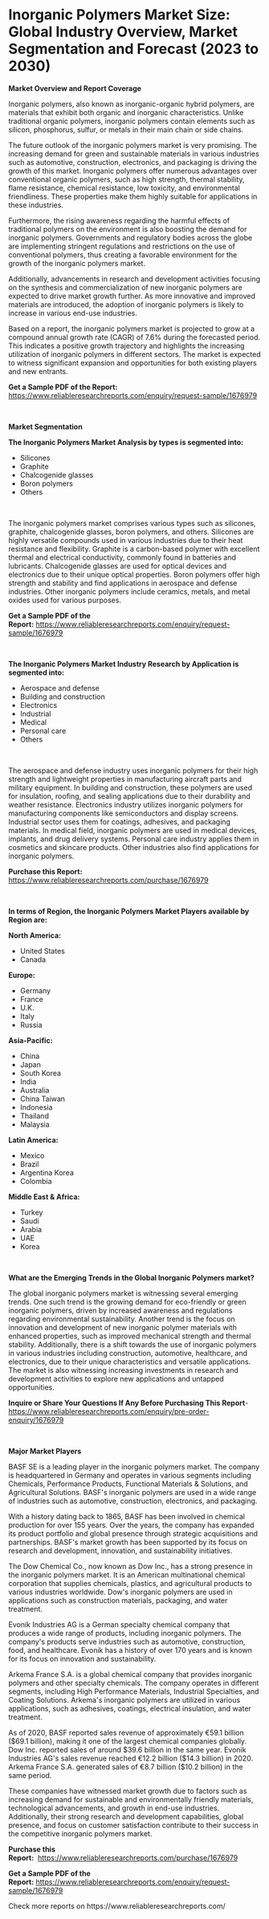 <p><h1>Inorganic Polymers Market Size: Global Industry Overview, Market Segmentation and Forecast (2023 to 2030)</h1></p><p><strong>Market Overview and Report Coverage</strong></p>
<p><p>Inorganic polymers, also known as inorganic-organic hybrid polymers, are materials that exhibit both organic and inorganic characteristics. Unlike traditional organic polymers, inorganic polymers contain elements such as silicon, phosphorus, sulfur, or metals in their main chain or side chains.</p><p>The future outlook of the inorganic polymers market is very promising. The increasing demand for green and sustainable materials in various industries such as automotive, construction, electronics, and packaging is driving the growth of this market. Inorganic polymers offer numerous advantages over conventional organic polymers, such as high strength, thermal stability, flame resistance, chemical resistance, low toxicity, and environmental friendliness. These properties make them highly suitable for applications in these industries.</p><p>Furthermore, the rising awareness regarding the harmful effects of traditional polymers on the environment is also boosting the demand for inorganic polymers. Governments and regulatory bodies across the globe are implementing stringent regulations and restrictions on the use of conventional polymers, thus creating a favorable environment for the growth of the inorganic polymers market.</p><p>Additionally, advancements in research and development activities focusing on the synthesis and commercialization of new inorganic polymers are expected to drive market growth further. As more innovative and improved materials are introduced, the adoption of inorganic polymers is likely to increase in various end-use industries.</p><p>Based on a report, the inorganic polymers market is projected to grow at a compound annual growth rate (CAGR) of 7.6% during the forecasted period. This indicates a positive growth trajectory and highlights the increasing utilization of inorganic polymers in different sectors. The market is expected to witness significant expansion and opportunities for both existing players and new entrants.</p></p>
<p><strong>Get a Sample PDF of the Report:</strong> <a href="https://www.reliableresearchreports.com/enquiry/request-sample/1676979">https://www.reliableresearchreports.com/enquiry/request-sample/1676979</a></p>
<p>&nbsp;</p>
<p><strong>Market Segmentation</strong></p>
<p><strong>The Inorganic Polymers Market Analysis by types is segmented into:</strong></p>
<p><ul><li>Silicones</li><li>Graphite</li><li>Chalcogenide glasses</li><li>Boron polymers</li><li>Others</li></ul></p>
<p>&nbsp;</p>
<p><p>The inorganic polymers market comprises various types such as silicones, graphite, chalcogenide glasses, boron polymers, and others. Silicones are highly versatile compounds used in various industries due to their heat resistance and flexibility. Graphite is a carbon-based polymer with excellent thermal and electrical conductivity, commonly found in batteries and lubricants. Chalcogenide glasses are used for optical devices and electronics due to their unique optical properties. Boron polymers offer high strength and stability and find applications in aerospace and defense industries. Other inorganic polymers include ceramics, metals, and metal oxides used for various purposes.</p></p>
<p><strong>Get a Sample PDF of the Report:</strong>&nbsp;<a href="https://www.reliableresearchreports.com/enquiry/request-sample/1676979">https://www.reliableresearchreports.com/enquiry/request-sample/1676979</a></p>
<p>&nbsp;</p>
<p><strong>The Inorganic Polymers Market Industry Research by Application is segmented into:</strong></p>
<p><ul><li>Aerospace and defense</li><li>Building and construction</li><li>Electronics</li><li>Industrial</li><li>Medical</li><li>Personal care</li><li>Others</li></ul></p>
<p>&nbsp;</p>
<p><p>The aerospace and defense industry uses inorganic polymers for their high strength and lightweight properties in manufacturing aircraft parts and military equipment. In building and construction, these polymers are used for insulation, roofing, and sealing applications due to their durability and weather resistance. Electronics industry utilizes inorganic polymers for manufacturing components like semiconductors and display screens. Industrial sector uses them for coatings, adhesives, and packaging materials. In medical field, inorganic polymers are used in medical devices, implants, and drug delivery systems. Personal care industry applies them in cosmetics and skincare products. Other industries also find applications for inorganic polymers.</p></p>
<p><strong>Purchase this Report:</strong>&nbsp; <a href="https://www.reliableresearchreports.com/purchase/1676979">https://www.reliableresearchreports.com/purchase/1676979</a></p>
<p>&nbsp;</p>
<p><strong>In terms of Region, the Inorganic Polymers Market Players available by Region are:</strong></p>
<p>
    <p> <strong> North America: </strong>
        <ul>
            <li>United States</li>
            <li>Canada</li>
        </ul>
        </p> 
    <p> <strong> Europe: </strong>
        <ul>
            <li>Germany</li>
            <li>France</li>
            <li>U.K.</li>
            <li>Italy</li>
            <li>Russia</li>
        </ul>
        </p> 
    <p> <strong> Asia-Pacific: </strong>
        <ul>
            <li>China</li>
            <li>Japan</li>
            <li>South Korea</li>
            <li>India</li>
            <li>Australia</li>
            <li>China Taiwan</li>
            <li>Indonesia</li>
            <li>Thailand</li>
            <li>Malaysia</li>
        </ul>
        </p> 
    <p> <strong> Latin America: </strong>
        <ul>
            <li>Mexico</li>
            <li>Brazil</li>
            <li>Argentina Korea</li>
            <li>Colombia</li>
        </ul>
        </p> 
    <p> <strong> Middle East & Africa: </strong>
        <ul>
            <li>Turkey</li>
            <li>Saudi</li>
            <li>Arabia</li>
            <li>UAE</li>
            <li>Korea</li>
        </ul>
    </p>
    </p>
<p>&nbsp;</p>
<p><strong>What are the Emerging Trends in the Global Inorganic Polymers market?</strong></p>
<p><p>The global inorganic polymers market is witnessing several emerging trends. One such trend is the growing demand for eco-friendly or green inorganic polymers, driven by increased awareness and regulations regarding environmental sustainability. Another trend is the focus on innovation and development of new inorganic polymer materials with enhanced properties, such as improved mechanical strength and thermal stability. Additionally, there is a shift towards the use of inorganic polymers in various industries including construction, automotive, healthcare, and electronics, due to their unique characteristics and versatile applications. The market is also witnessing increasing investments in research and development activities to explore new applications and untapped opportunities.</p></p>
<p><strong>Inquire or Share Your Questions If Any Before Purchasing This Report</strong>- <a href="https://www.reliableresearchreports.com/enquiry/pre-order-enquiry/1676979">https://www.reliableresearchreports.com/enquiry/pre-order-enquiry/1676979</a></p>
<p>&nbsp;</p>
<p><strong>Major Market Players</strong></p>
<p><p>BASF SE is a leading player in the inorganic polymers market. The company is headquartered in Germany and operates in various segments including Chemicals, Performance Products, Functional Materials & Solutions, and Agricultural Solutions. BASF's inorganic polymers are used in a wide range of industries such as automotive, construction, electronics, and packaging.</p><p>With a history dating back to 1865, BASF has been involved in chemical production for over 155 years. Over the years, the company has expanded its product portfolio and global presence through strategic acquisitions and partnerships. BASF's market growth has been supported by its focus on research and development, innovation, and sustainability initiatives.</p><p>The Dow Chemical Co., now known as Dow Inc., has a strong presence in the inorganic polymers market. It is an American multinational chemical corporation that supplies chemicals, plastics, and agricultural products to various industries worldwide. Dow's inorganic polymers are used in applications such as construction materials, packaging, and water treatment.</p><p>Evonik Industries AG is a German specialty chemical company that produces a wide range of products, including inorganic polymers. The company's products serve industries such as automotive, construction, food, and healthcare. Evonik has a history of over 170 years and is known for its focus on innovation and sustainability.</p><p>Arkema France S.A. is a global chemical company that provides inorganic polymers and other specialty chemicals. The company operates in different segments, including High Performance Materials, Industrial Specialties, and Coating Solutions. Arkema's inorganic polymers are utilized in various applications, such as adhesives, coatings, electrical insulation, and water treatment.</p><p>As of 2020, BASF reported sales revenue of approximately €59.1 billion ($69.1 billion), making it one of the largest chemical companies globally. Dow Inc. reported sales of around $39.6 billion in the same year. Evonik Industries AG's sales revenue reached €12.2 billion ($14.3 billion) in 2020. Arkema France S.A. generated sales of €8.7 billion ($10.2 billion) in the same period.</p><p>These companies have witnessed market growth due to factors such as increasing demand for sustainable and environmentally friendly materials, technological advancements, and growth in end-use industries. Additionally, their strong research and development capabilities, global presence, and focus on customer satisfaction contribute to their success in the competitive inorganic polymers market.</p></p>
<p><strong>Purchase this Report:</strong>&nbsp;&nbsp;<a href="https://www.reliableresearchreports.com/purchase/1676979">https://www.reliableresearchreports.com/purchase/1676979</a></p>
<p></p>
<p><strong>Get a Sample PDF of the Report:</strong>&nbsp;<a href="https://www.reliableresearchreports.com/enquiry/request-sample/1676979">https://www.reliableresearchreports.com/enquiry/request-sample/1676979</a></p>
<p>Check more reports on https://www.reliableresearchreports.com/</p>